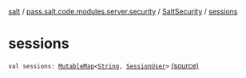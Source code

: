 [salt](../../index.md) / [pass.salt.code.modules.server.security](../index.md) / [SaltSecurity](index.md) / [sessions](./sessions.md)

# sessions

`val sessions: `[`MutableMap`](https://kotlinlang.org/api/latest/jvm/stdlib/kotlin.collections/-mutable-map/index.html)`<`[`String`](https://kotlinlang.org/api/latest/jvm/stdlib/kotlin/-string/index.html)`, `[`SessionUser`](../-session-user/index.md)`>` [(source)](https://github.com/kurbaniec-tgm/salt/tree/master/code/modules/server/security/SaltSecurity.kt#L21)